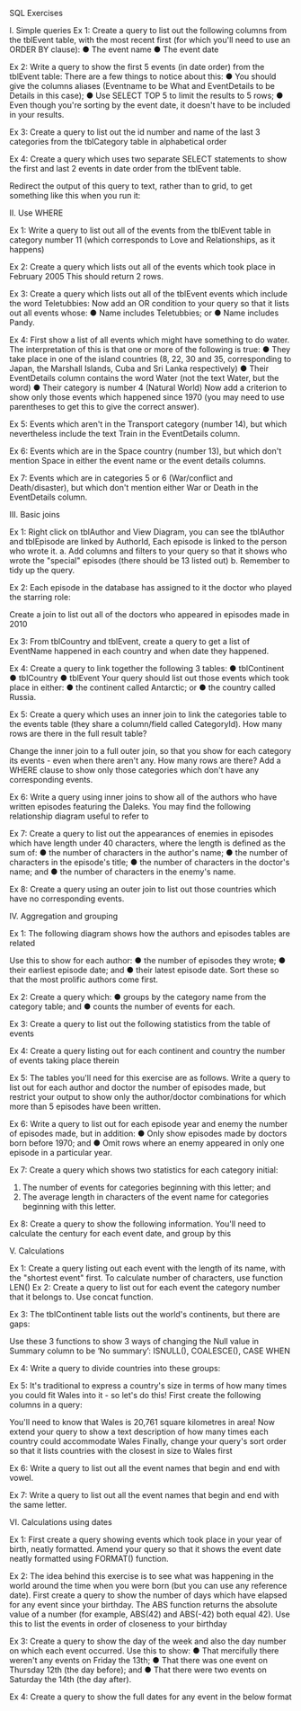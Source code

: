 SQL Exercises

I.	Simple queries
Ex 1:
Create a query to list out the following columns from the tblEvent table, with the most recent first (for which you'll need to use an ORDER BY clause):
●	The event name
●	The event date


Ex 2: 
Write a query to show the first 5 events (in date order) from the tblEvent table:
There are a few things to notice about this:
●	You should give the columns aliases (Eventname to be What and EventDetails to be Details in this case);
●	Use SELECT TOP 5 to limit the results to 5 rows;
●	Even though you're sorting by the event date, it doesn't have to be included in your results.

Ex 3: 
Create a query to list out the id number and name of the last 3 categories from the tblCategory table in alphabetical order

Ex 4: 
Create a query which uses two separate SELECT statements to show the first and last 2 events in date order from the tblEvent table.

Redirect the output of this query to text, rather than to grid, to get something like this when you run it:

 


II.	Use WHERE

Ex 1:
Write a query to list out all of the events from the tblEvent table in category number 11 (which corresponds to Love and Relationships, as it happens)


Ex 2:
Create a query which lists out all of the events which took place in February 2005
This should return 2 rows. 

Ex 3:
Create a query which lists out all of the tblEvent events which include the word Teletubbies:
Now add an OR condition to your query so that it lists out all events whose:
●	Name includes Teletubbies; or
●	Name includes Pandy.


Ex 4: 
First show a list of all events which might have something to do water.  The interpretation of this is that one or more of the following is true:
●	They take place in one of the island countries (8, 22, 30 and 35, corresponding to Japan, the Marshall Islands, Cuba and Sri Lanka respectively)
●	Their EventDetails column contains the word Water (not the text Water, but the word)
●	Their category is number 4 (Natural World)
Now add a criterion to show only those events which happened since 1970 (you may need to use parentheses to get this to give the correct answer).

Ex 5:
Events which aren't in the Transport category (number 14), but which nevertheless include the text Train in the EventDetails column.

Ex 6:
Events which are in the Space country (number 13), but which don't mention Space in either the event name or the event details columns.

Ex 7:
Events which are in categories 5 or 6 (War/conflict and Death/disaster), but which don't mention either War or Death in the EventDetails column.


III.	Basic joins

Ex 1: 
Right click on tblAuthor and View Diagram, you can see the tblAuthor and tblEpisode are linked by AuthorId, Each episode is linked to the person who wrote it.
a.	Add columns and filters to your query so that it shows who wrote the "special" episodes (there should be 13 listed out)
b.	Remember to tidy up the query. 


 

Ex 2:
Each episode in the database has assigned to it the doctor who played the starring role:

 

Create a join to list out all of the doctors who appeared in episodes made in 2010

Ex 3: 
From tblCountry and tblEvent, create a query to get a list of EventName happened in each country and when date they happened. 

Ex 4:
Create a query to link together the following 3 tables:
●	tblContinent
●	tblCountry
●	tblEvent
Your query should list out those events which took place in either:
●	the continent called Antarctic; or
●	the country called Russia.

Ex 5:
Create a query which uses an inner join to link the categories table to the events table (they share a column/field called CategoryId). How many rows are there in the full result table? 

Change the inner join to a full outer join, so that you show for each category its events - even when there aren't any. How many rows are there?
Add a WHERE clause to show only those categories which don't have any corresponding events.

Ex 6:
Write a query using inner joins to show all of the authors who have written episodes featuring the Daleks.  You may find the following relationship diagram useful to refer to

 


Ex 7:
Create a query to list out the appearances of enemies in episodes which have length under 40 characters, where the length is defined as the sum of:
●	the number of characters in the author's name;
●	the number of characters in the episode's title;
●	the number of characters in the doctor's name; and
●	the number of characters in the enemy's name.

Ex 8:
Create a query using an outer join to list out those countries which have no corresponding events.

IV.	Aggregation and grouping

Ex 1:
The following diagram shows how the authors and episodes tables are related

 

Use this to show for each author:
●	the number of episodes they wrote;
●	their earliest episode date; and
●	their latest episode date.
Sort these so that the most prolific authors come first.

Ex 2: 
Create a query which:
●	groups by the category name from the category table; and
●	counts the number of events for each.

Ex 3: 
Create a query to list out the following statistics from the table of events
 


Ex 4:
Create a query listing out for each continent and country the number of events taking place therein

Ex 5:
The tables you'll need for this exercise are as follows. Write a query to list out for each author and doctor the number of episodes made, but restrict your output to show only the author/doctor combinations for which more than 5 episodes have been written.

 

Ex 6:
Write a query to list out for each episode year and enemy the number of episodes made, but in addition:
●	Only show episodes made by doctors born before 1970; and
●	Omit rows where an enemy appeared in only one episode in a particular year.

Ex 7:
Create a query which shows two statistics for each category initial:
1.	The number of events for categories beginning with this letter; and
2.	The average length in characters of the event name for categories beginning with this letter.

Ex 8: 
Create a query to show the following information. You'll need to calculate the century for each event date, and group by this

 

V.	Calculations

Ex 1:
Create a query listing out each event with the length of its name, with the "shortest event" first. To calculate number of characters, use function LEN()
Ex 2:
Create a query to list out for each event the category number that it belongs to. Use concat function.

Ex 3:
The tblContinent table lists out the world's continents, but there are gaps:

 
Use these 3 functions to show 3 ways of changing the Null value in Summary column to be ‘No summary’: ISNULL(), COALESCE(), CASE WHEN 

Ex 4:
Write a query to divide countries into these groups:

 


Ex 5: 
It's traditional to express a country's size in terms of how many times you could fit Wales into it - so let's do this!  First create the following columns in a query:

 
You'll need to know that Wales is 20,761 square kilometres in area!
Now extend your query to show a text description of how many times each country could accommodate Wales
Finally, change your query's sort order so that it lists countries with the closest in size to Wales first

Ex 6: 
Write a query to list out all the event names that begin and end with vowel.

Ex 7:
Write a query to list out all the event names that begin and end with the same letter.

VI.	Calculations using dates

Ex 1:
First create a query showing events which took place in your year of birth, neatly formatted.
Amend your query so that it shows the event date neatly formatted using FORMAT() function.

Ex 2: 
The idea behind this exercise is to see what was happening in the world around the time when you were born (but you can use any reference date).  First create a query to show the number of days which have elapsed for any event since your birthday.
The ABS function returns the absolute value of a number (for example, ABS(42) and ABS(-42) both equal 42).  Use this to list the events in order of closeness to your birthday

Ex 3:
Create a query to show the day of the week and also the day number on which each event occurred.
Use this to show:
●	That mercifully there weren't any events on Friday the 13th;
●	That there was one event on Thursday 12th (the day before); and
●	That there were two events on Saturday the 14th (the day after).

Ex 4: 
Create a query to show the full dates for any event in the below format

 

